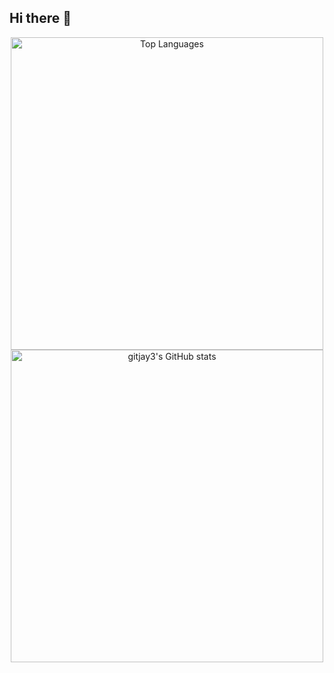 ## Hi there 👋

<div align="center">
  <img src="https://github-readme-stats.vercel.app/api/top-langs/?username=gitjay3&layout=compact&theme=tokyonight" alt="Top Languages" style="width: 500px; height: auto;" />
</div>

<div align="center">
  <a href="https://github.com/gitjay3/github-readme-stats">
    <img src="https://github-readme-stats.vercel.app/api?username=gitjay3&theme=tokyonight" alt="gitjay3's GitHub stats" style="width: 500px; height: auto;" />
  </a>
</div>


